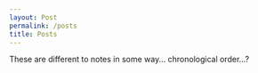 ```yaml
---
layout: Post
permalink: /posts
title: Posts
---
```


These are different to notes in some way... chronological order...?